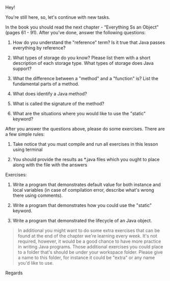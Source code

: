 Hey!

You're still here, so, let's continue with new tasks. 

In the book you should read the next chapter - “Everything Ss an Object” (pages 61 - 91). After you’ve done, answer the following questions:

1. How do you understand the "reference" term? Is it true that Java passes everything by reference?

2. What types of storage do you know? Please list them with a short description of each storage type. What types of storage does Java support?
 
3. What the difference between a "method" and a "function" is? List the fundamental parts of a method.

4. What does identify a Java method? 
 
5. What is called the signature of the method? 

6. What are the situations where you would like to use the "static" keyword?


After you answer the questions above, please do some exercises. There are a few simple rules:  

1. Take notice that you must compile and run all exercises in this lesson using terminal

2. You should provide the results as *.java files which you ought to place along with the file with the answers

Exercises:

1. Write a program that demonstrates default value for both instance and local variables (in case of compilation error, describe what's wrong there using comments).

2. Write a program that demonstrates how you could use the "static" keyword.
  
3. Write a program that demonstrated the lifecycle of an Java object.


> In additional you might want to do some extra exercises that can be found at the end of the chapter we're learning every week. 
> It's not required, however, it would be a good chance to have more practice in writing Java programs. 
> Those additional exercises you could place to a folder that's should be under your workspace folder.
> Please give a name to this folder, for instance it could be "extra" or any name you'd like to use.

Regards